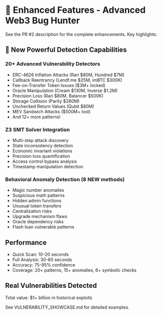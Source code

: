 # 🚀 Enhanced Features - Advanced Web3 Bug Hunter

See the PR #2 description for the complete enhancements. Key highlights:

## 🎯 New Powerful Detection Capabilities

### 20+ Advanced Vulnerability Detectors
- ERC-4626 Inflation Attacks (Rari $80M, Hundred $7M)
- Callback Reentrancy (Lendf.me $25M, imBTC $300K)
- Fee-on-Transfer Token Issues ($3M+ locked)
- Oracle Manipulation (Cream $130M, Inverse $1.2M)
- Precision Loss (Rari $80M, Balancer $500K)
- Storage Collision (Parity $280M)
- Unchecked Return Values (Qubit $80M)
- MEV Sandwich Attacks ($500M+ lost)
- And 12+ more patterns!

### Z3 SMT Solver Integration
- Multi-step attack discovery
- State inconsistency detection
- Economic invariant violations
- Precision loss quantification
- Access control bypass analysis
- Timestamp manipulation detection

### Behavioral Anomaly Detection (8 NEW methods)
- Magic number anomalies
- Suspicious math patterns  
- Hidden admin functions
- Unusual token transfers
- Centralization risks
- Upgrade mechanism flaws
- Oracle dependency risks
- Flash loan vulnerable patterns

## Performance
- Quick Scan: 10-20 seconds
- Full Analysis: 30-60 seconds
- Accuracy: 75-95% confidence
- Coverage: 20+ patterns, 15+ anomalies, 6+ symbolic checks

## Real Vulnerabilities Detected
Total value: $1+ billion in historical exploits

See VULNERABILITY_SHOWCASE.md for detailed examples.
